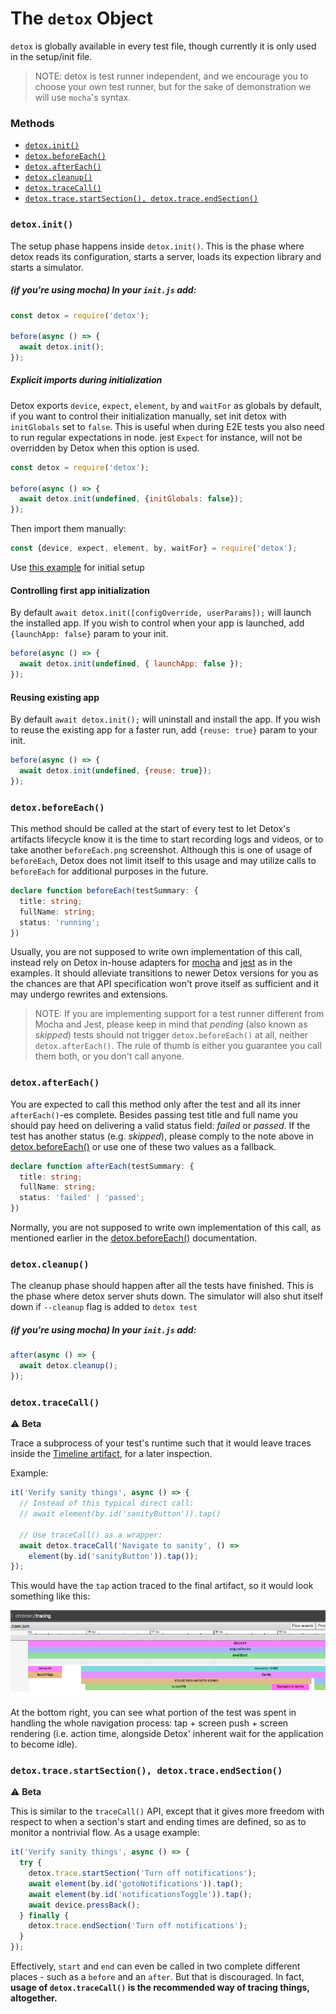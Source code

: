 # The `detox` Object

`detox` is globally available in every test file, though currently it is only used in the setup/init file.

>NOTE: detox is test runner independent, and we encourage you to choose your own test runner, but for the sake of demonstration we will use `mocha`'s syntax.

### Methods

- [`detox.init()`](#detoxinit)
- [`detox.beforeEach()`](#detoxbeforeeach)
- [`detox.afterEach()`](#detoxaftereach)
- [`detox.cleanup()`](#detoxcleanup)
- [`detox.traceCall()`](#detoxtracecall)
- [`detox.trace.startSection(), detox.trace.endSection()`](#detoxtracestartsection,-detoxtraceendsection)

### `detox.init()`
The setup phase happens inside `detox.init()`. This is the phase where detox reads its configuration, starts a server, loads its expection library and starts a simulator.

##### (if you're using mocha) In your `init.js` add:

```js
const detox = require('detox');

before(async () => {
  await detox.init();
});
```

##### Explicit imports during initialization
Detox exports `device`, `expect`, `element`, `by` and `waitFor` as globals by default, if you want to control their initialization manually, set init detox with `initGlobals` set to `false`. This is useful when during E2E tests you also need to run regular expectations in node. jest `Expect` for instance, will not be overridden by Detox when this option is used.

```js
const detox = require('detox');

before(async () => {
  await detox.init(undefined, {initGlobals: false});
});
```

Then import them manually:

```js
const {device, expect, element, by, waitFor} = require('detox');
```

Use [this example](../examples/demo-react-native/e2eExplicitRequire) for initial setup


#### Controlling first app initialization
By default `await detox.init([configOverride, userParams]);` will launch the installed app. If you wish to control when your app is launched, add `{launchApp: false}` param to your init.

```js
before(async () => {
  await detox.init(undefined, { launchApp: false });
});
```

#### Reusing existing app

By default `await detox.init();` will uninstall and install the app. If you wish to reuse the existing app for a faster run, add `{reuse: true}` param to your init.

```js
before(async () => {
  await detox.init(undefined, {reuse: true});
});
```

### `detox.beforeEach()`

This method should be called at the start of every test to let Detox's artifacts lifecycle know it is the time to start recording logs and videos, or to take another `beforeEach.png` screenshot. Although this is one of usage of `beforeEach`, Detox does not limit itself to this usage and may utilize calls to `beforeEach` for additional purposes in the future.

```typescript
declare function beforeEach(testSummary: {
  title: string;
  fullName: string;
  status: 'running';
})
```

Usually, you are not supposed to write own implementation of this call, instead rely on Detox in-house adapters for [mocha](/examples/demo-react-native/e2e/init.js) and [jest](/examples/demo-react-native-jest/e2e/init.js) as in the examples. It should alleviate transitions to newer Detox versions for you as the chances are that API specification won't prove itself as sufficient and it may undergo rewrites and extensions.

> NOTE: If you are implementing support for a test runner different from Mocha and Jest, please keep in mind that *pending* (also known as *skipped*) tests should not trigger `detox.beforeEach()` at all, neither `detox.afterEach()`. The rule of thumb is either you guarantee you call them both, or you don't call anyone.

### `detox.afterEach()`

You are expected to call this method only after the test and all its inner `afterEach()`-es complete. Besides passing test title and full name you should pay heed on delivering a valid status field: *failed* or *passed*. If the test has another status (e.g. *skipped*), please comply to the note above in [detox.beforeEach()](#detox.beforeEach) or use one of these two values as a fallback.

```typescript
declare function afterEach(testSummary: {
  title: string;
  fullName: string;
  status: 'failed' | 'passed';
})
```

Normally, you are not supposed to write own implementation of this call, as mentioned earlier in the [detox.beforeEach()](#detox.beforeEach) documentation.

### `detox.cleanup()`
The cleanup phase should happen after all the tests have finished. This is the phase where detox server shuts down. The simulator will also shut itself down if `--cleanup` flag is added to `detox test`

##### (if you're using mocha) In your `init.js` add:

```js
after(async () => {
  await detox.cleanup();
});
```

### `detox.traceCall()`

:warning: **Beta**

Trace a subprocess of your test's runtime such that it would leave traces inside the [Timeline artifact](APIRef.Artifacts.md#timeline-plugin), for a later inspection.

Example:

```js
it('Verify sanity things', async () => {
  // Instead of this typical direct call:
  // await element(by.id('sanityButton')).tap()
  
  // Use traceCall() as a wrapper:
  await detox.traceCall('Navigate to sanity', () =>
    element(by.id('sanityButton')).tap());
});
```

This would have the `tap` action traced to the final artifact, so it would look something like this:

![User event](img/timeline-artifact-userEvent.png)

At the bottom right, you can see what portion of the test was spent in handling the whole navigation process: tap + screen push + screen rendering (i.e. action time, alongside Detox' inherent wait for the application to become idle).

### `detox.trace.startSection(), detox.trace.endSection()`

:warning: **Beta**

This is similar to the `traceCall()` API, except that it gives more freedom with respect to when a section's start and ending times are defined, so as to monitor a nontrivial flow. As a usage example:

```js
it('Verify sanity things', async () => {
  try {
    detox.trace.startSection('Turn off notifications');
    await element(by.id('gotoNotifications')).tap();
    await element(by.id('notificationsToggle')).tap();
    await device.pressBack();    
  } finally {
    detox.trace.endSection('Turn off notifications');    
  }
});
```

Effectively, `start` and `end` can even be called in two complete different places - such as a `before` and an `after`. But that is discouraged. In fact, **usage of `detox.traceCall()` is the recommended way of tracing things, altogether.**


